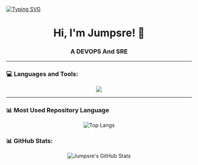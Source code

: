 [![Typing SVG](https://readme-typing-svg.herokuapp.com?color=%2336BCF7&lines=Jumpsre+from+web3)](https://git.io/typing-svg)

<h1 align="center">Hi, I'm Jumpsre! 👋</h1>
<h3 align="center">A  DEVOPS And SRE</h3>

---

### 💻 Languages and Tools:
<p align="center">
  <a href="https://skillicons.dev">
    <img src="https://skillicons.dev/icons?i=git,github,githubactions,docker,linux,ubuntu,debian,ansible,bash,mysql,postgres,mongodb,sqlite,nodejs,ts,react,rust,solidity,php,python,pycharm,postman,nginx,prometheus,grafana,jenkins,aws,openstack,cloud" />
  </a>
</p>

---

### 📊 Most Used Repository Language
<p align="center">
  <img src="https://github-readme-stats.vercel.app/api/top-langs/?username=jumpsre&theme=tokyonight&layout=pie" alt="Top Langs"/>
</p>

### 📊 GitHub Stats:
<p align="center">
  <img src="https://github-readme-stats.vercel.app/api?username=jumpsre&show_icons=true&include_all_commits=true&hide_rank=false&rank_icon=github&theme=tokyonight" alt="Jumpsre's GitHub Stats"/>
</p>
